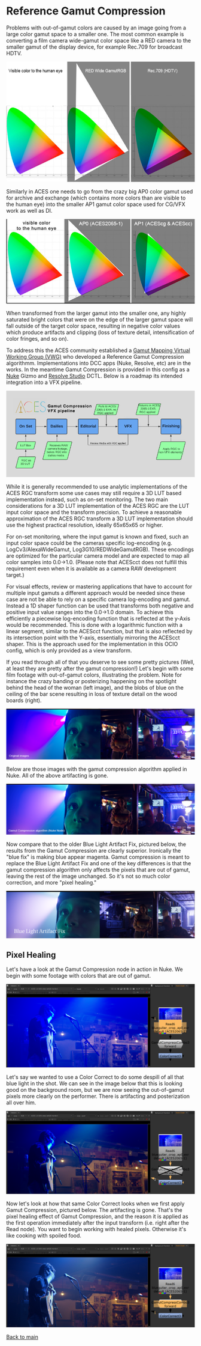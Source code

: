 # Reference Gamut Compression
 
Problems with out-of-gamut colors are caused by an image going from a large color gamut space to a smaller one. The most common example is converting a 
film camera wide-gamut color space like a RED camera  to  the  smaller  gamut  of  the  display  device, for example Rec.709 for broadcast HDTV. 

![gamut](img/gamut5.jpg)

Similarly in ACES one needs to go from the crazy big AP0 color gamut used for archive and exchange (which contains more colors than are visible to the human eye) into the smaller AP1 gamut color space used for CG/VFX work as well as DI. 

![gamut](img/gamut4.jpg)

When transformed from the larger gamut into the smaller one, any highly saturated bright colors that were on the edge of the larger gamut space will fall outside of the  target  color  space, resulting in negative color values which produce artifacts and clipping (loss  of  texture detail, intensification  of  color  fringes, and so on).

To address this the ACES community established a [Gamut Mapping Virtual  Working  Group  (VWG)](https://github.com/ampas/aces-vwg-gamut-mapping-2020) who developed a Reference Gamut Compression algorithmm. Implementations into DCC apps (Nuke, Resolve, etc) are in the works. In the meantime Gamut Compression is provided in this config as a [Nuke](Nuke.md) Gizmo and [Resolve Studio](Resolve.md) DCTL. Below is a roadmap its intended integration into a VFX pipeline.

![gamut](img/pipeline3.jpg)

While it is generally recommended to use analytic implementations of the ACES RGC transform some use cases may still require a 3D LUT based implementation instead, such as on-set monitoring. The two main considerations for a 3D LUT implementation of the ACES RGC are the LUT input color space and the transform precision. To achieve a reasonable approximation of the ACES RGC transform a 3D LUT implementation should use the highest practical resolution, ideally 65x65x65 or higher.

For on-set monitoring, where the input gamut is known and fixed, such an input color space could be the cameras specific log-encoding (e.g. LogCv3/AlexaWideGamut, Log3G10/REDWideGamutRGB). These encodings are optimized for the particular camera model and are expected to map all color samples into 0.0→1.0. (Please note that ACEScct does not fulfill this requirement even when it is available as a camera RAW development target.)

For visual effects, review or mastering applications that have to account for multiple input gamuts a different approach would be needed since these case are not be able to rely on a specific camera log-encoding and gamut. Instead a 1D shaper function can be used that transforms both negative and positive input value ranges into the 0.0→1.0 domain. To achieve this efficiently a piecewise log-encoding function that is reflected at the y-Axis would be recommended. This is done with a logarithmic function with a linear segment, similar to the ACEScct function, but that is also reflected by its intersection point with the Y-axis, essentially mirroring the ACEScct shaper. This is the approach used for the implementation in this OCIO config, which is only provided as a view transform.
 
If you read through all of that you deserve to see some pretty pictures (Well, at least they are pretty after the gamut compression!) Let's begin with some film footage with out-of-gamut colors, illustrating the problem. Note for instance the crazy banding or posterizing happening on the spotlight behind the head of the woman (left image), and the blobs of blue on the ceiling of the bar scene resulting in loss  of  texture detail on the wood boards (right).
  
![rrt](img/Gamut_rrt.png)
    
Below are those images with the gamut compression algorithm applied in Nuke. All of the above artifacting is gone. 
    
 ![nk](img/Gamut_nk.png) 
     
      
Now compare that to the older Blue Light Artifact Fix, pictured below, the results from the Gamut Compression are clearly superior. Ironically the "blue fix" is making blue appear magenta. Gamut compression is meant to replace the Blue Light Artifact Fix and one of the key differences is that the gamut compression algorithm only affects the pixels that are out of gamut, leaving the rest of the image unchanged. So it's not so much color correction, and more "pixel healing."

![blue](img/Gamut_bluefix.png)


## Pixel Healing

Let's have a look at the Gamut Compression node in action in Nuke. We begin with some footage with colors that are out of gamut. 

![blue](img/guitar1.png)

Let's say we wanted to use a Color Correct to do some despill of all that blue light in the shot. We can see in the image below that this is looking good on the background room, but we are now seeing the out-of-gamut pixels more clearly on the performer. There is artifacting and posterization all over him.

![blue](img/guitar2.png)

Now let's look at how that same Color Correct looks when we first apply Gamut Compression, pictured below. The artifacting is gone. That's the pixel healing effect of Gamut Compression, and the reason it is applied as the first operation immediately after the input transform (i.e. right after the Read node). You want to begin working with healed pixels. Otherwise it's like cooking with spoiled food.

![blue](img/guitar3.png)


[Back to main](../StdX_ACES)
